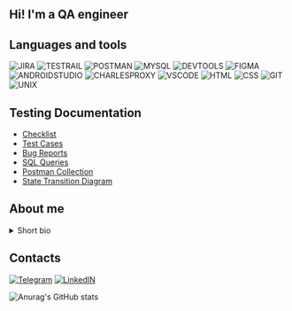 

## Hi! I'm a QA engineer

## Languages and tools

![JIRA](https://img.shields.io/badge/-JIRA-212121?style=for-the-badge&logo=Jira&logoColor=2684FF)
![TESTRAIL](https://img.shields.io/badge/-TESTRAIL-212121?style=for-the-badge&logo=TestRail&logoColor=2684FF)
![POSTMAN](https://img.shields.io/badge/-POSTMAN-212121?style=for-the-badge&logo=POSTMAN&logoColor=#FFFFFF)
![MYSQL](https://img.shields.io/badge/-MYSQL-212121?style=for-the-badge&logo=MYSQL&logoColor=417399)
![DEVTOOLS](https://img.shields.io/badge/-DEVTOOLS-212121?style=for-the-badge&logo=GoogleChrome&logoColor=#0474E1)
![FIGMA](https://img.shields.io/badge/-FIGMA-212121?style=for-the-badge&logo=FIGMA&logoColor=9A54F2)
![ANDROIDSTUDIO](https://img.shields.io/badge/-ANDROID_STUDIO-212121?style=for-the-badge&logo=ANDROIDSTUDIO&logoColor=#4BE08F)
![CHARLESPROXY](https://img.shields.io/badge/-CHARLES_PROXY-212121?style=for-the-badge&logo=C&logoColor=#ECECEC)
![VSCODE](https://img.shields.io/badge/-VS_CODE-212121?style=for-the-badge&logo=VisualStudio&logoColor=22A4E7)
![HTML](https://img.shields.io/badge/-HTML-212121?style=for-the-badge&logo=HTML5&logoColor=D84924)
![CSS](https://img.shields.io/badge/-CSS-212121?style=for-the-badge&logo=CSS3&logoColor=2449D8)
![GIT](https://img.shields.io/badge/-GIT-212121?style=for-the-badge&logo=Git&logoColor=#EFD8D5)
![UNIX](https://img.shields.io/badge/-UNIX-212121?style=for-the-badge&logo=Unix&logoColor=#EFD8D5)

## Testing Documentation 

* [Checklist](https://github.com/definight/checklist)
* [Test Cases](https://github.com/definight/test-cases)
* [Bug Reports](https://github.com/definight/bug-reports)
* [SQL Queries](https://github.com/definight/SQL)
* [Postman Collection](https://github.com/definight/postman)
* [State Transition Diagram](https://github.com/definight/mindmap)

## About me

 <details>

 <summary>Short bio</summary>
 WIP
   <!---
  <p>
     I got interested in software and hardware at a preschool age, in the 1998-1999 years, at the time of 512 MB RAM and Intel Pentium 3. When i was 13, I built my first PC and I even still remember all the specs.
   </p>
<p>
    Internet literally changed my life. I realized how much people can discover just by surfing online but staying at home. I started spending many hours online: browsing Wikipedia, reading news from the countries around the world, discovering new tools like Photoshop or social networks.
   </p> 
<p>
    But computers and Internet always were like a hobby for me, before I asked myself: what stops me from getting a job in IT? I tried my skills in 2013-2014 as a QA engineer in a small team on freelance. But the job didn't pay well. I had to pay bills and loans, so I decide to get back to retail as a shop assistant.
   </p>
<p>
     Then I changed my job to logistics as a courier; that job was boring, nervous, and with no career progression. The more I worked, the often I thought about my software/hardware/IT background. And one day at the morning I made two decisions, that changed my life to much better track: quit job, and get a degree as a QA engineer.
   </p> 
<p>
   I got a temporary job to earn money for the education, worked hard up to 6 days a week , and up to 16 hours a day, cut my spendings as much as possible. After a 6 months I've earned enough to pay for QA course, so i quit my job and get all myself into education.
   </p>
<p>
   In summary, now I'm a QA engineer and an advanced PC user for over 16 years
   </p>
-->
 </details>


## Contacts

[![Telegram](https://img.shields.io/badge/-TELEGRAM-212121?style=for-the-badge&logo=Telegram&logoColor=#EFEFEF)](https://t.me/definight)
[![LinkedIN](https://img.shields.io/badge/-LINKEDIN-212121?style=for-the-badge&logo=LinkedIN&logoColor=0A66C2)](https://www.linkedin.com/in/definight/)

![Anurag's GitHub stats](https://github-readme-stats.vercel.app/api?username=definight&theme=dark)
